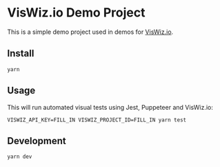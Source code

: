 # VisWiz.io Demo Project

This is a simple demo project used in demos for [VisWiz.io](https://www.viswiz.io).

## Install

```
yarn
```

## Usage

This will run automated visual tests using Jest, Puppeteer and VisWiz.io:

```
VISWIZ_API_KEY=FILL_IN VISWIZ_PROJECT_ID=FILL_IN yarn test
```

## Development

```
yarn dev
```
